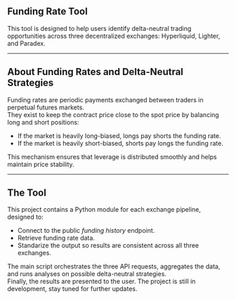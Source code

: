 ## Funding Rate Tool  
This tool is designed to help users identify delta-neutral trading opportunities across three decentralized exchanges: Hyperliquid, Lighter, and Paradex.  

---

## About Funding Rates and Delta-Neutral Strategies  
Funding rates are periodic payments exchanged between traders in perpetual futures markets.  
They exist to keep the contract price close to the spot price by balancing long and short positions:  

- If the market is heavily long-biased, longs pay shorts the funding rate.  
- If the market is heavily short-biased, shorts pay longs the funding rate.  

This mechanism ensures that leverage is distributed smoothly and helps maintain price stability.  

---

## The Tool  
This project contains a Python module for each exchange pipeline, designed to:  
- Connect to the public *funding history* endpoint.  
- Retrieve funding rate data.  
- Standarize the output so results are consistent across all three exchanges.  

The main script orchestrates the three API requests, aggregates the data, and runs analyses on possible delta-neutral strategies.  
Finally, the results are presented to the user.
The project is still in development, stay tuned for further updates. 

